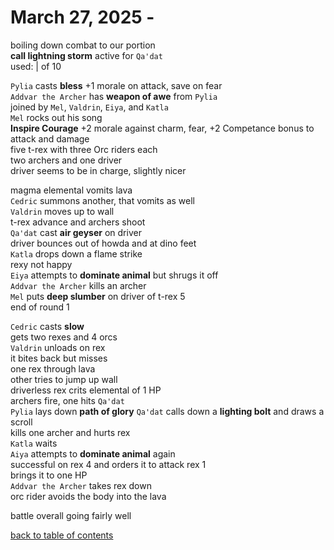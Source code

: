 # March 27, 2025 - 

boiling down combat to our portion  
**call lightning storm** active for `Qa'dat`  
used: |  of 10  

`Pylia` casts **bless** +1 morale on attack, save on fear  
`Addvar the Archer` has **weapon of awe** from `Pylia`  
joined by `Mel`, `Valdrin`, `Eiya`, and `Katla`  
`Mel` rocks out his song  
**Inspire Courage** +2 morale against charm, fear, +2 Competance bonus to attack and damage  
five t-rex with three Orc riders each  
two archers and one driver  
driver seems to be in charge, slightly nicer  

magma elemental vomits lava  
`Cedric` summons another, that vomits as well  
`Valdrin` moves up to wall  
t-rex advance and archers shoot  
`Qa'dat` cast **air geyser** on driver  
driver bounces out of howda and at dino feet  
`Katla` drops down a flame strike  
rexy not happy  
`Eiya` attempts to **dominate animal** but shrugs it off    
`Addvar the Archer` kills an archer  
`Mel` puts **deep slumber** on driver of t-rex 5  
end of round 1  

`Cedric` casts **slow**  
gets two rexes and 4 orcs  
`Valdrin` unloads on rex  
it bites back but misses  
one rex through lava  
other tries to jump up wall  
driverless rex crits elemental of 1 HP  
archers fire, one hits `Qa'dat`  
`Pylia` lays down **path of glory**
`Qa'dat` calls down a **lighting bolt** and draws a scroll  
kills one archer and hurts rex  
`Katla` waits  
`Aiya` attempts to **dominate animal** again  
successful on rex 4 and orders it to attack rex 1  
brings it to one HP  
`Addvar the Archer` takes rex down  
orc rider avoids the body into the lava  

battle overall going fairly well  


[back to table of contents](/sessions/README.md)
